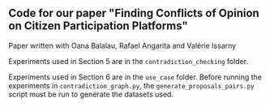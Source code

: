 ## Code for our paper "Finding Conflicts of Opinion on Citizen Participation Platforms"

Paper written with Oana Balalau, Rafael Angarita and Valérie Issarny

Experiments used in Section 5 are in the `contradiction_checking` folder.

Experiments used in Section 6 are in the `use_case` folder. Before running the experiments in `contradiction_graph.py`, the `generate_proposals_pairs.py` script must be run to generate the datasets used.